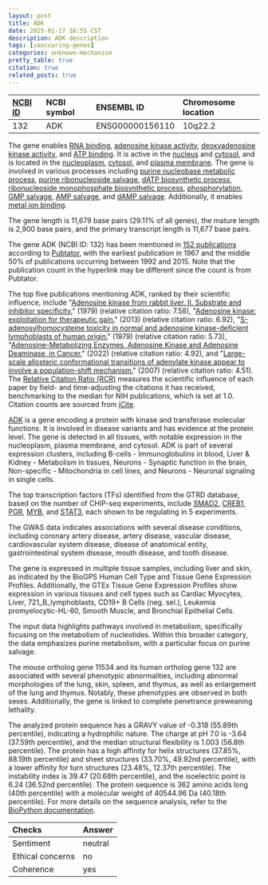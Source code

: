 ```yaml
---
layout: post
title: ADK
date: 2025-01-17 16:55 CST
description: ADK description
tags: [cooccuring-genes]
categories: unknown-mechanism
pretty_table: true
citation: true
related_posts: true
---
```




| [NCBI ID](https://www.ncbi.nlm.nih.gov/gene/132) | NCBI symbol | ENSEMBL ID | Chromosome location |
| :-------- | :------- | :-------- | :------- |
| 132  | ADK | ENSG00000156110 | 10q22.2|10q11-q24  |



The gene enables [RNA binding](https://amigo.geneontology.org/amigo/term/GO:0003723), [adenosine kinase activity](https://amigo.geneontology.org/amigo/term/GO:0004001), [deoxyadenosine kinase activity](https://amigo.geneontology.org/amigo/term/GO:0004136), and [ATP binding](https://amigo.geneontology.org/amigo/term/GO:0005524). It is active in the [nucleus](https://amigo.geneontology.org/amigo/term/GO:0005634) and [cytosol](https://amigo.geneontology.org/amigo/term/GO:0005829), and is located in the [nucleoplasm](https://amigo.geneontology.org/amigo/term/GO:0005654), [cytosol](https://amigo.geneontology.org/amigo/term/GO:0005829), and [plasma membrane](https://amigo.geneontology.org/amigo/term/GO:0005886). The gene is involved in various processes including [purine nucleobase metabolic process](https://amigo.geneontology.org/amigo/term/GO:0006144), [purine ribonucleoside salvage](https://amigo.geneontology.org/amigo/term/GO:0006166), [dATP biosynthetic process](https://amigo.geneontology.org/amigo/term/GO:0006175), [ribonucleoside monophosphate biosynthetic process](https://amigo.geneontology.org/amigo/term/GO:0009156), [phosphorylation](https://amigo.geneontology.org/amigo/term/GO:0016310), [GMP salvage](https://amigo.geneontology.org/amigo/term/GO:0032263), [AMP salvage](https://amigo.geneontology.org/amigo/term/GO:0044209), and [dAMP salvage](https://amigo.geneontology.org/amigo/term/GO:0106383). Additionally, it enables [metal ion binding](https://amigo.geneontology.org/amigo/term/GO:0046872).


The gene length is 11,679 base pairs (29.11% of all genes), the mature length is 2,900 base pairs, and the primary transcript length is 11,677 base pairs.


The gene ADK (NCBI ID: 132) has been mentioned in [152 publications](https://pubmed.ncbi.nlm.nih.gov/?term=%22ADK%22) according to [Pubtator](https://academic.oup.com/nar/article/47/W1/W587/5494727), with the earliest publication in 1967 and the middle 50% of publications occurring between 1992 and 2015. Note that the publication count in the hyperlink may be different since the count is from Pubtator.


The top five publications mentioning ADK, ranked by their scientific influence, include "[Adenosine kinase from rabbit liver. II. Substrate and inhibitor specificity.](https://pubmed.ncbi.nlm.nih.gov/218934)" (1979) (relative citation ratio: 7.58), "[Adenosine kinase: exploitation for therapeutic gain.](https://pubmed.ncbi.nlm.nih.gov/23592612)" (2013) (relative citation ratio: 6.92), "[S-adenosylhomocysteine toxicity in normal and adenosine kinase-deficient lymphoblasts of human origin.](https://pubmed.ncbi.nlm.nih.gov/221926)" (1979) (relative citation ratio: 5.73), "[Adenosine-Metabolizing Enzymes, Adenosine Kinase and Adenosine Deaminase, in Cancer.](https://pubmed.ncbi.nlm.nih.gov/35327609)" (2022) (relative citation ratio: 4.92), and "[Large-scale allosteric conformational transitions of adenylate kinase appear to involve a population-shift mechanism.](https://pubmed.ncbi.nlm.nih.gov/18000050)" (2007) (relative citation ratio: 4.51). The [Relative Citation Ratio (RCR)](https://journals.plos.org/plosbiology/article?id=10.1371/journal.pbio.1002541) measures the scientific influence of each paper by field- and time-adjusting the citations it has received, benchmarking to the median for NIH publications, which is set at 1.0. Citation counts are sourced from [iCite](https://icite.od.nih.gov).


[ADK](https://www.proteinatlas.org/ENSG00000156110-ADK) is a gene encoding a protein with kinase and transferase molecular functions. It is involved in disease variants and has evidence at the protein level. The gene is detected in all tissues, with notable expression in the nucleoplasm, plasma membrane, and cytosol. ADK is part of several expression clusters, including B-cells - Immunoglobulins in blood, Liver & Kidney - Metabolism in tissues, Neurons - Synaptic function in the brain, Non-specific - Mitochondria in cell lines, and Neurons - Neuronal signaling in single cells.


The top transcription factors (TFs) identified from the GTRD database, based on the number of CHIP-seq experiments, include [SMAD2](https://www.ncbi.nlm.nih.gov/gene/4087), [CREB1](https://www.ncbi.nlm.nih.gov/gene/1385), [PGR](https://www.ncbi.nlm.nih.gov/gene/5241), [MYB](https://www.ncbi.nlm.nih.gov/gene/4602), and [STAT3](https://www.ncbi.nlm.nih.gov/gene/6774), each shown to be regulating in 5 experiments.



The GWAS data indicates associations with several disease conditions, including coronary artery disease, artery disease, vascular disease, cardiovascular system disease, disease of anatomical entity, gastrointestinal system disease, mouth disease, and tooth disease.



The gene is expressed in multiple tissue samples, including liver and skin, as indicated by the BioGPS Human Cell Type and Tissue Gene Expression Profiles. Additionally, the GTEx Tissue Gene Expression Profiles show expression in various tissues and cell types such as Cardiac Myocytes, Liver, 721_B_lymphoblasts, CD19+ B Cells (neg. sel.), Leukemia promyelocytic-HL-60, Smooth Muscle, and Bronchial Epithelial Cells.


The input data highlights pathways involved in metabolism, specifically focusing on the metabolism of nucleotides. Within this broader category, the data emphasizes purine metabolism, with a particular focus on purine salvage.


The mouse ortholog gene 11534 and its human ortholog gene 132 are associated with several phenotypic abnormalities, including abnormal morphologies of the lung, skin, spleen, and thymus, as well as enlargement of the lung and thymus. Notably, these phenotypes are observed in both sexes. Additionally, the gene is linked to complete penetrance preweaning lethality.


The analyzed protein sequence has a GRAVY value of -0.318 (55.89th percentile), indicating a hydrophilic nature. The charge at pH 7.0 is -3.64 (37.59th percentile), and the median structural flexibility is 1.003 (56.8th percentile). The protein has a high affinity for helix structures (37.85%, 88.19th percentile) and sheet structures (33.70%, 49.92nd percentile), with a lower affinity for turn structures (23.48%, 12.37th percentile). The instability index is 39.47 (20.68th percentile), and the isoelectric point is 6.24 (36.52nd percentile). The protein sequence is 362 amino acids long (40th percentile) with a molecular weight of 40544.96 Da (40.18th percentile). For more details on the sequence analysis, refer to the [BioPython documentation](https://biopython.org/docs/1.75/api/Bio.SeqUtils.ProtParam.html).





| Checks    | Answer |
| :-------- | :------- |
| Sentiment  | neutral   |
| Ethical concerns | no     |
| Coherence    | yes    |